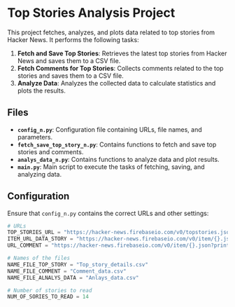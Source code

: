 # Top Stories Analysis Project

This project fetches, analyzes, and plots data related to top stories from Hacker News. It performs the following tasks:

1. **Fetch and Save Top Stories**: Retrieves the latest top stories from Hacker News and saves them to a CSV file.
2. **Fetch Comments for Top Stories**: Collects comments related to the top stories and saves them to a CSV file.
3. **Analyze Data**: Analyzes the collected data to calculate statistics and plots the results.

## Files

- **`config_n.py`**: Configuration file containing URLs, file names, and parameters.
- **`fetch_save_top_story_n.py`**: Contains functions to fetch and save top stories and comments.
- **`analys_data_n.py`**: Contains functions to analyze data and plot results.
- **`main.py`**: Main script to execute the tasks of fetching, saving, and analyzing data.

## Configuration

Ensure that `config_n.py` contains the correct URLs and other settings:

```python
# URLs
TOP_STORIES_URL = "https://hacker-news.firebaseio.com/v0/topstories.json?print=pretty"
ITEM_URL_DATA_STORY = "https://hacker-news.firebaseio.com/v0/item/{}.json?print=pretty"
URL_COMMENT = "https://hacker-news.firebaseio.com/v0/item/{}.json?print=pretty"

# Names of the files
NAME_FILE_TOP_STORY = "Top_story_details.csv"
NAME_FILE_COMMENT = "Comment_data.csv"
NAME_FILE_ALNALYS_DATA = "Anlays_data.csv"

# Number of stories to read
NUM_OF_SORIES_TO_READ = 14

